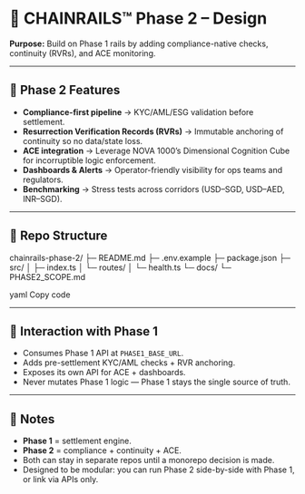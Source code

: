 # 🚆 CHAINRAILS™ Phase 2 – Design

**Purpose:** Build on Phase 1 rails by adding compliance-native checks, continuity (RVRs), and ACE monitoring.

---

## 🔑 Phase 2 Features
- **Compliance-first pipeline** → KYC/AML/ESG validation before settlement.  
- **Resurrection Verification Records (RVRs)** → Immutable anchoring of continuity so no data/state loss.  
- **ACE integration** → Leverage NOVA 1000’s Dimensional Cognition Cube for incorruptible logic enforcement.  
- **Dashboards & Alerts** → Operator-friendly visibility for ops teams and regulators.  
- **Benchmarking** → Stress tests across corridors (USD–SGD, USD–AED, INR–SGD).  

---

## 📂 Repo Structure

chainrails-phase-2/
├─ README.md
├─ .env.example
├─ package.json
├─ src/
│ ├─ index.ts
│ └─ routes/
│ └─ health.ts
└─ docs/
└─ PHASE2_SCOPE.md

yaml
Copy code

---

## 🌉 Interaction with Phase 1
- Consumes Phase 1 API at `PHASE1_BASE_URL`.  
- Adds pre-settlement KYC/AML checks + RVR anchoring.  
- Exposes its own API for ACE + dashboards.  
- Never mutates Phase 1 logic — Phase 1 stays the single source of truth.  

---

## 📑 Notes
- **Phase 1** = settlement engine.  
- **Phase 2** = compliance + continuity + ACE.  
- Both can stay in separate repos until a monorepo decision is made.  
- Designed to be modular: you can run Phase 2 side-by-side with Phase 1, or link via APIs only.  
